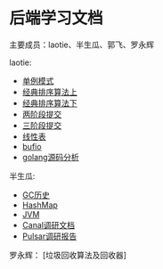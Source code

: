 # 后端学习文档
主要成员：laotie、半生瓜、郭飞、罗永辉




laotie:
- [单例模式](laotie/单例模式.md)
- [经典排序算法上](laotie/经典排序算法上.md)
- [经典排序算法下](laotie/经典排序算法下.md)
- [两阶段提交](laotie/两阶段提交.md)
- [三阶段提交](laotie/三阶段提交.md)
- [线性表](laotie/线性表.md)
- [bufio](laotie/bufio.md)
- [golang源码分析](laotie/golang源码分析.md)

半生瓜:
- [GC历史](半生瓜/学习笔记/GC历史.md)
- [HashMap](半生瓜/学习笔记/HashMap.md)
- [JVM](半生瓜/学习笔记/JVM.md)
- [Canal调研文档](半生瓜/调研文档/Canal调研文档.MD)
- [Pulsar调研报告](半生瓜/调研文档/Pulsar调研报告.md)

罗永辉：
[垃圾回收算法及回收器]
